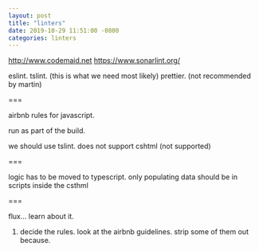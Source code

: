 ```yaml
---
layout: post
title: "linters"
date: 2019-10-29 11:51:00 -0800
categories: linters
---
```


http://www.codemaid.net
https://www.sonarlint.org/


eslint.
tslint. (this is what we need most likely)
prettier. (not recommended by martin)

===

airbnb rules for javascript.

run as part of the build.

we should use tslint. does not support cshtml (not supported)

===

logic has to be moved to typescript.
only populating data should be in scripts inside the csthml

===

flux... learn about it.

1) decide the rules. look at the airbnb guidelines.
strip some of them out because.

